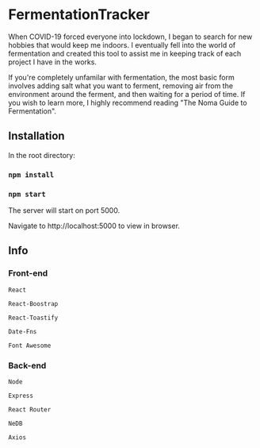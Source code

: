 # FermentationTracker

When COVID-19 forced everyone into lockdown, I began to search for new hobbies that would keep me indoors. I eventually fell into the world of fermentation and created this tool to assist me in keeping track of each project I have in the works.

If you're completely unfamilar with fermentation, the most basic form involves adding salt what you want to ferment, removing air from the environment around the ferment, and then waiting for a period of time. If you wish to learn more, I highly recommend reading "The Noma Guide to Fermentation". 

## Installation

In the root directory:

### `npm install`

### `npm start`

The server will start on port 5000.

Navigate to http://localhost:5000 to view in browser.

## Info

### Front-end

  	React
	
  	React-Boostrap
	
  	React-Toastify
	
  	Date-Fns
	
	Font Awesome
  
### Back-end
  	Node
	
  	Express
	
  	React Router
	
  	NeDB
	
  	Axios
